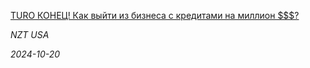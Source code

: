 <!--2024-10-20 17:30:32-->
<div class="yb">
  <a class="nodecor" href="/index.html?rabota/turo_konec_kak_vyjti_iz_biznesa_s_kreditami_na_million">
    <img class="preview" data-videoid="dPDqzbO2ks0" src="https://i1.ytimg.com/vi/dPDqzbO2ks0/hqdefault.jpg" align="left" alt="">
  </a>
  <div class="inlbl text">
    <p><a class="nodecor" href="/index.html?rabota/turo_konec_kak_vyjti_iz_biznesa_s_kreditami_na_million">TURO КОНЕЦ! Как выйти из бизнеса с кредитами на миллион $$$?</a></p>
    <p><i class="smaller2">NZT USA</i></p>
    <i class="smaller3">2024-10-20</i>
  </div>
</div>
